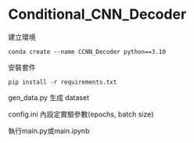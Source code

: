 # Conditional_CNN_Decoder

建立環境

``conda create --name CCNN_Decoder python==3.10``

安裝套件

``pip install -r requirements.txt``

gen_data.py 生成 dataset

config.ini 內設定實驗參數(epochs, batch size)

執行main.py或main.ipynb
